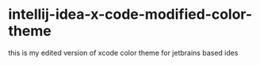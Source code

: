 # intellij-idea-x-code-modified-color-theme

this is my edited version of xcode color theme for jetbrains based ides
